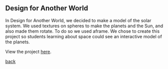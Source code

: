 ## Design for Another World

In Design for Another World, we decided to make a model of the solar system. We used textures on spheres to make the planets and the Sun, and also made them rotate. To do so we used aframe. We chose to create this project so students learning about space could see an interactive model of the planets.

View the project [here](https://medium.com/@michaelbosik/design-for-another-world-group-1-dd3142b64e54).

[back](index.md)
